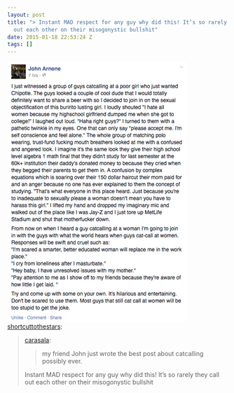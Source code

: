 ```yaml
---
layout: post
title: "> Instant MAD respect for any guy why did this! It’s so rarely they call
  out each other on their misogonystic bullshit"
date: 2015-01-18 22:53:24 Z
tags: []
---
```

![](/media/2015/01/108486324324.png)
[shortcuttothestars](http://shortcuttothestars.tumblr.com/post/102881144135/carasala-my-friend-john-just-wrote-the-best):

> [carasala](http://novelettemusic.com/post/96060001830/my-friend-john-just-wrote-the-best-post-about):
> 
> > my friend John just wrote the best post about catcalling possibly ever. 
> 
> Instant MAD respect for any guy why did this! It’s so rarely they call out each other on their misogonystic bullshit
